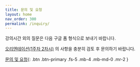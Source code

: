 ```yaml
---
title: 문의 및 요청
layout: home
nav_order: 300
permalink: /inquiry/
---
```


강의시간 외의 질문은 다음 구글 폼 형식으로 보내기 바랍니다.

[오리엔테이션(1주차 2차시)]({{site.baseurl}}/orientation) 의 사항을 충분히 검토 후 문의하기 바랍니다.

[문의 및 요청](https://forms.gle/xi8MkTboYiqMPX1o7){: .btn .btn-primary .fs-5 .mb-4 .mb-md-0 .mr-2 }
